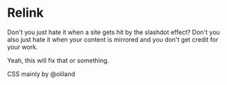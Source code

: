 # Relink

Don't you just hate it when a site gets hit by the slashdot effect? Don't you
also just hate it when your content is mirrored and you don't get credit for
your work.

Yeah, this will fix that or something.

CSS mainly by @oliland
